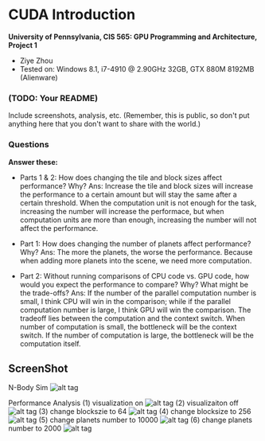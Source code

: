 CUDA Introduction
=================

**University of Pennsylvania, CIS 565: GPU Programming and Architecture, Project 1**

* Ziye Zhou
* Tested on: Windows 8.1, i7-4910 @ 2.90GHz 32GB, GTX 880M 8192MB (Alienware)

### (TODO: Your README)

Include screenshots, analysis, etc. (Remember, this is public, so don't put
anything here that you don't want to share with the world.)

### Questions

**Answer these:**

* Parts 1 & 2: How does changing the tile and block sizes affect performance?
  Why?
Ans: Increase the tile and block sizes will increase the performance to a certain amount but will stay the same after a certain threshold. When the computation unit is not enough for the task, increasing the number will increase the performace, but when computation units are more than enough, increasing the number will not affect the performance.

* Part 1: How does changing the number of planets affect performance? Why?
Ans: The more the planets, the worse the performance. Because when adding more planets into the scene, we need more computation.

* Part 2: Without running comparisons of CPU code vs. GPU code, how would you
  expect the performance to compare? Why? What might be the trade-offs?
Ans: If the number of the parallel computation number is small, I think CPU will win in the comparison; while if the parallel computation number is large, I think GPU will win the comparison. The tradeoff lies between the computation and the context switch. When number of computation is small, the bottleneck will be the context switch. If the number of computation is large, the bottleneck will be the computation itself.

## ScreenShot

N-Body Sim
![alt tag](https://github.com/ziyezhou-Jerry/Project1-CUDA-Introduction/blob/master/images/n-body_sim.png?raw=true)

Performance Analysis
(1) visualization on
![alt tag](https://github.com/ziyezhou-Jerry/Project1-CUDA-Introduction/blob/master/images/performance_analyse_visualization_on.png?raw=true)
(2) visualizaiton off
![alt tag](https://github.com/ziyezhou-Jerry/Project1-CUDA-Introduction/blob/master/images/performance_analyse_visualization_off.png?raw=true)
(3) change blockszie to 64
![alt tag](https://github.com/ziyezhou-Jerry/Project1-CUDA-Introduction/blob/master/images/performance_analyse_blocksize_64(base%20128).png?raw=true)
(4) change blocksize to 256
![alt tag](https://github.com/ziyezhou-Jerry/Project1-CUDA-Introduction/blob/master/images/performance_analyse_blocksize_256(base%20128).png?raw=true)
(5) change planets number to 10000
![alt tag](https://github.com/ziyezhou-Jerry/Project1-CUDA-Introduction/blob/master/images/performance_analyse_num_planets_10000(base%205000).png?raw=true)
(6) change planets number to 2000
![alt tag](https://github.com/ziyezhou-Jerry/Project1-CUDA-Introduction/blob/master/images/performance_analyse_num_planets_2000(base%205000).png?raw=true)
